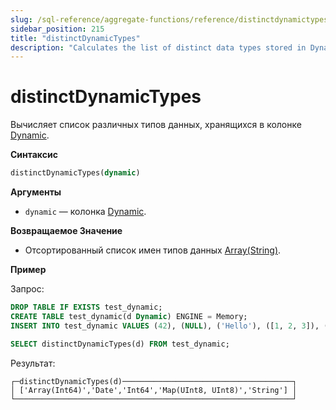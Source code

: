 ```yaml
---
slug: /sql-reference/aggregate-functions/reference/distinctdynamictypes
sidebar_position: 215
title: "distinctDynamicTypes"
description: "Calculates the list of distinct data types stored in Dynamic column."
---
```



# distinctDynamicTypes

Вычисляет список различных типов данных, хранящихся в колонке [Dynamic](../../data-types/dynamic.md).

**Синтаксис**

```sql
distinctDynamicTypes(dynamic)
```

**Аргументы**

- `dynamic` — колонка [Dynamic](../../data-types/dynamic.md).

**Возвращаемое Значение**

- Отсортированный список имен типов данных [Array(String)](../../data-types/array.md).

**Пример**

Запрос:

```sql
DROP TABLE IF EXISTS test_dynamic;
CREATE TABLE test_dynamic(d Dynamic) ENGINE = Memory;
INSERT INTO test_dynamic VALUES (42), (NULL), ('Hello'), ([1, 2, 3]), ('2020-01-01'), (map(1, 2)), (43), ([4, 5]), (NULL), ('World'), (map(3, 4))
```

```sql
SELECT distinctDynamicTypes(d) FROM test_dynamic;
```

Результат:

```reference
┌─distinctDynamicTypes(d)──────────────────────────────────────┐
│ ['Array(Int64)','Date','Int64','Map(UInt8, UInt8)','String'] │
└──────────────────────────────────────────────────────────────┘
```
